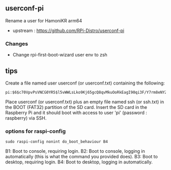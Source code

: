 ## userconf-pi

Rename a user for HamoniKR arm64

 * upstream : https://github.com/RPi-Distro/userconf-pi

### Changes
 * Change rpi-first-boot-wizard user env to zsh

## tips
Create a file named user userconf (or userconf.txt) containing the following:
```
pi:$6$c70VpvPsVNCG0YR5$l5vWWLsLko9Kj65gcQ8qvMkuOoRkEagI90qi3F/Y7rm8eNYZHW8CY6BOIKwMH7a3YYzZYL90zf304cAHLFaZE0
```
Place userconf (or userconf.txt) plus an empty file named ssh (or ssh.txt) in the BOOT (FAT32) partition of the SD card.
Insert the SD card in the Raspberry Pi and it should boot with access to user 'pi' (password : raspberry) via SSH.

### options for raspi-config

`sudo raspi-config nonint do_boot_behaviour B4`

B1: Boot to console, requiring login.
B2: Boot to console, logging in automatically (this is what the command you provided does).
B3: Boot to desktop, requiring login.
B4: Boot to desktop, logging in automatically.